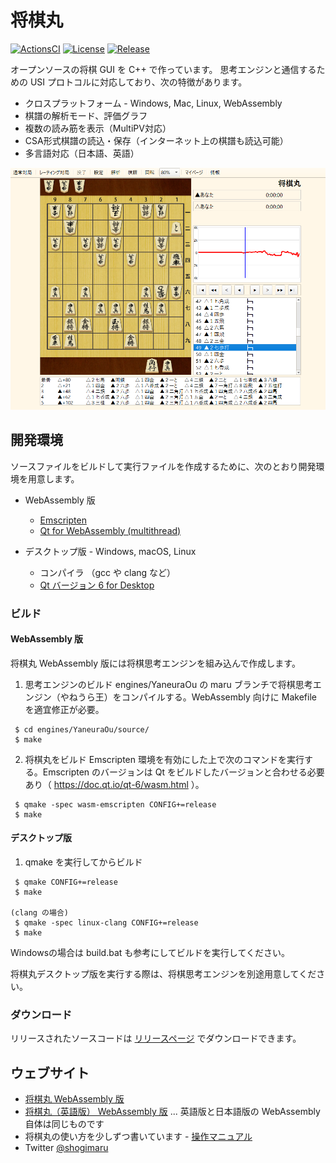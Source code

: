 # 将棋丸

[![ActionsCI](https://github.com/shogimaru/shogimaru/actions/workflows/actions.yml/badge.svg)](https://github.com/shogimaru/shogimaru/actions/workflows/actions.yml)
[![License](https://img.shields.io/badge/license-MIT-blue)](https://opensource.org/licenses/MIT)
[![Release](https://img.shields.io/github/v/release/shogimaru/shogimaru.svg)](https://github.com/shogimaru/shogimaru/releases)

オープンソースの将棋 GUI を C++ で作っています。
思考エンジンと通信するための USI プロトコルに対応しており、次の特徴があります。

- クロスプラットフォーム - Windows, Mac, Linux, WebAssembly
- 棋譜の解析モード、評価グラフ
- 複数の読み筋を表示（MultiPV対応）
- CSA形式棋譜の読込・保存（インターネット上の棋譜も読込可能）
- 多言語対応（日本語、英語）

![スクリーンショット](docs/assets/images/shogimaru-main.png)

## 開発環境

ソースファイルをビルドして実行ファイルを作成するために、次のとおり開発環境を用意します。

- WebAssembly 版

  - [Emscripten](https://emscripten.org/)
  - [Qt for WebAssembly (multithread)](https://www.qt.io/)  

- デスクトップ版 - Windows, macOS, Linux
  - コンパイラ （gcc や clang など）
  - [Qt バージョン 6 for Desktop](https://www.qt.io/)

### ビルド

#### WebAssembly 版
将棋丸 WebAssembly 版には将棋思考エンジンを組み込んで作成します。

1. 思考エンジンのビルド
   engines/YaneuraOu の maru ブランチで将棋思考エンジン（やねうら王）をコンパイルする。WebAssembly 向けに Makefile を適宜修正が必要。

```
 $ cd engines/YaneuraOu/source/
 $ make
```

2. 将棋丸をビルド
  Emscripten 環境を有効にした上で次のコマンドを実行する。Emscripten のバージョンは Qt をビルドしたバージョンと合わせる必要あり（ https://doc.qt.io/qt-6/wasm.html ）。

```
 $ qmake -spec wasm-emscripten CONFIG+=release
 $ make
```

#### デスクトップ版

1. qmake を実行してからビルド

```
 $ qmake CONFIG+=release
 $ make

(clang の場合)
 $ qmake -spec linux-clang CONFIG+=release
 $ make
```

Windowsの場合は build.bat も参考にしてビルドを実行してください。

将棋丸デスクトップ版を実行する際は、将棋思考エンジンを別途用意してください。

### ダウンロード

リリースされたソースコードは [リリースページ](https://github.com/shogimaru/shogimaru/releases) でダウンロードできます。

## ウェブサイト

- [将棋丸 WebAssembly 版](https://shogimaru.com)
- [将棋丸（英語版） WebAssembly 版](https://shogimaru.com/index.en.html) ... 英語版と日本語版の WebAssembly 自体は同じものです
- 将棋丸の使い方を少しずつ書いています - [操作マニュアル](https://shogimaru.github.io/shogimaru)
- Twitter [@shogimaru](https://twitter.com/shogimaru)
